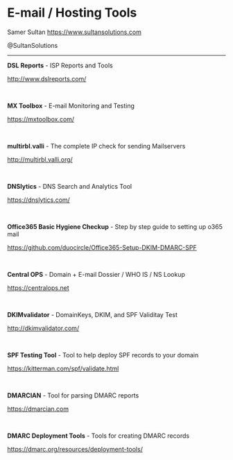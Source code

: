 # E-mail / Hosting Tools

Samer Sultan
https://www.sultansolutions.com

@SultanSolutions

---

**DSL Reports** - ISP Reports and Tools

http://www.dslreports.com/

&nbsp;
&nbsp;

**MX Toolbox** - E-mail Monitoring and Testing

https://mxtoolbox.com/

&nbsp;
&nbsp;

**multirbl.valli** - The complete IP check for sending Mailservers

http://multirbl.valli.org/

&nbsp;
&nbsp;

**DNSlytics** - DNS Search and Analytics Tool

https://dnslytics.com/

&nbsp;
&nbsp;


**Office365 Basic Hygiene Checkup** - Step by step guide to setting up o365 mail 

https://github.com/duocircle/Office365-Setup-DKIM-DMARC-SPF

&nbsp;
&nbsp;


**Central OPS** - Domain + E-mail Dossier / WHO IS / NS Lookup

https://centralops.net

&nbsp;
&nbsp;

**DKIMvalidator** - DomainKeys, DKIM, and SPF Validitay Test

http://dkimvalidator.com/

&nbsp;
&nbsp;

**SPF Testing Tool** - Tool to help deploy SPF records to your domain

https://kitterman.com/spf/validate.html

&nbsp;
&nbsp;

**DMARCIAN** - Tool for parsing DMARC reports

https://dmarcian.com

&nbsp;
&nbsp;

**DMARC Deployment Tools** - Tools for creating DMARC records

https://dmarc.org/resources/deployment-tools/

&nbsp;
&nbsp;
